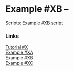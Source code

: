 # Example #XB – 
Scripts: [Example #XB script](Example_0XB.rascript) <br>
### Links
[Tutorial #X](readme.md) <br>
[Example #XA](Example_XA.md) <br>
Example #XB <br>
[Example #XC](Example_XC.md)